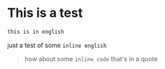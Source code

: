 # This is a test

```txt
this is in english
```

just a test of some `inline english`

> how about some `inline code` that's in a quote
